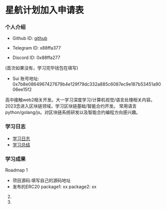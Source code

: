 # 星航计划加入申请表

### 个人介绍

* Github ID: [github](https://github.com/lbr77)

* Telegram ID: x88ffa377

* Discord ID: 0x88ffa277

(首次如果没有，学习完毕钱包在填写)
* Sui 账号地址: 0x7b8e0864967427679b4e129f79dc332a885c6087ec9e187b53451a9006ee15f2

高中接触web2相关开发。大一学习深度学习/计算机视觉/语言处理相关内容。2023念进入区块链领域，学习区块链基础/智能合约开发。
常用语言python/golang/js。对区块链系统研发以及智能合约编程方向感兴趣。


### 学习日志

- [学习日志](journal.md)
- [学习总结](summary.md)

### 学习成果

Roadmap  1  
- 项目源码:填写自己的源码地址
- 发布的ERC20
package1: xx
package2: xx


2.


3. 


